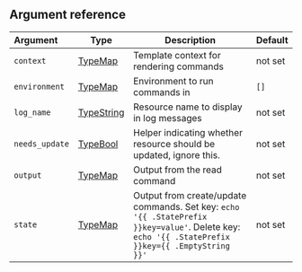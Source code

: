 ## Argument reference

| Argument | Type | Description | Default |
|:---      | ---  | ---         | ---     |
| `context` | [TypeMap](https://www.terraform.io/docs/extend/schemas/schema-types.html#typemap) | Template context for rendering commands | not set |
| `environment` | [TypeMap](https://www.terraform.io/docs/extend/schemas/schema-types.html#typemap) | Environment to run commands in | `[]` |
| `log_name` | [TypeString](https://www.terraform.io/docs/extend/schemas/schema-types.html#typestring) | Resource name to display in log messages | not set |
| `needs_update` | [TypeBool](https://www.terraform.io/docs/extend/schemas/schema-types.html#typebool) | Helper indicating whether resource should be updated, ignore this. | not set |
| `output` | [TypeMap](https://www.terraform.io/docs/extend/schemas/schema-types.html#typemap) | Output from the read command | not set |
| `state` | [TypeMap](https://www.terraform.io/docs/extend/schemas/schema-types.html#typemap) | Output from create/update commands. Set key: `echo '{{ .StatePrefix }}key=value'`. Delete key: `echo '{{ .StatePrefix }}key={{ .EmptyString }}'` | not set |
